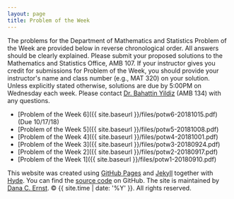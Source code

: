 ```yaml
---
layout: page
title: Problem of the Week
---
```


The problems for the Department of Mathematics and Statistics Problem of the Week are provided below in reverse chronological order. All answers should be clearly explained.  Please submit your proposed solutions to the Mathematics and Statistics Office, AMB 107.  If your instructor gives you credit for submissions for Problem of the Week, you should provide your instructor's name and class number (e.g., MAT 320) on your solution. Unless explicitly stated otherwise, solutions are due by 5:00PM on Wednesday each week. Please contact [Dr. Bahattin Yildiz](mailto:bahattin.yildiz@nau.edu) (AMB 134) with any questions.

- [Problem of the Week 6]({{ site.baseurl }}/files/potw6-20181015.pdf) (Due 10/17/18)
- [Problem of the Week 5]({{ site.baseurl }}/files/potw5-20181008.pdf)
- [Problem of the Week 4]({{ site.baseurl }}/files/potw4-20181001.pdf)
- [Problem of the Week 3]({{ site.baseurl }}/files/potw3-20180924.pdf)
- [Problem of the Week 2]({{ site.baseurl }}/files/potw2-20180917.pdf)
- [Problem of the Week 1]({{ site.baseurl }}/files/potw1-20180910.pdf)

<p>This website was created using <a href="https://pages.github.com">GitHub Pages</a> and <a href="http://jekyllrb.com">Jekyll</a> together with <a href="http://hyde.getpoole.com">Hyde</a>. You can find the <a href="http://github.com/NAUMathStat/seminars">source code</a> on GitHub. The site is maintained by <a href="http://dcernst.github.io">Dana C. Ernst</a>. &copy; {{ site.time | date: '%Y' }}. All rights reserved.</p>
